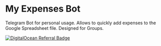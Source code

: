 # My Expenses Bot

Telegram Bot for personal usage. Allows to quickly add expenses to the Google Spreadsheet file.
Designed for Groups.

[![DigitalOcean Referral Badge](https://web-platforms.sfo2.cdn.digitaloceanspaces.com/WWW/Badge%201.svg)](https://www.digitalocean.com/?refcode=5138cdf21476&utm_campaign=Referral_Invite&utm_medium=Referral_Program&utm_source=badge)
